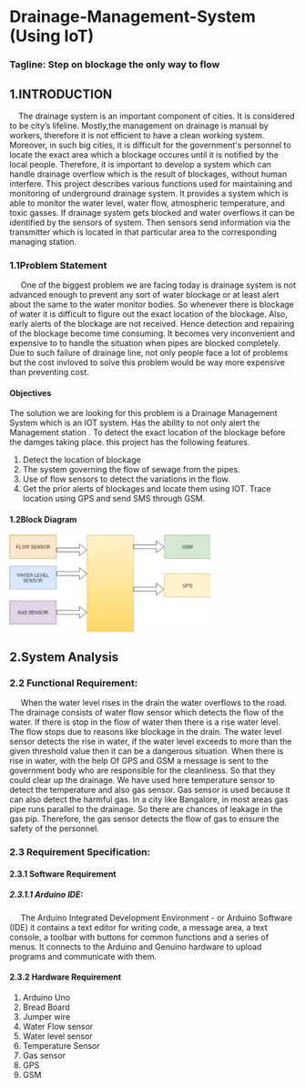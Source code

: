 # Drainage-Management-System (Using IoT)

<h3>Tagline: Step on blockage the only way to flow</h3>
<h2>1.INTRODUCTION</h2>
<p>&nbsp;&nbsp;&nbsp;&nbsp;The drainage system is an important component of cities. It is considered to be city’s lifeline. Mostly,the management on drainage is manual by workers, therefore it is not efficient to have a clean working system. Moreover, in such big cities, it is difficult for the government's personnel to locate the exact area which a blockage occures until it is notified by the local people. Therefore, it is important to develop a system which can handle drainage overflow which is the result of blockages, without human interfere. This project describes various functions used for maintaining and monitoring of underground drainage system. It provides a system which is able to monitor the water level, water flow, atmospheric temperature, and toxic gasses. If drainage system gets blocked and water overflows it can be identified by the sensors of system. Then sensors send information via the transmitter which is located in that particular area to the corresponding managing station.</p>

<h3>1.1Problem Statement</h3>
	<p>&nbsp;&nbsp;&nbsp;&nbsp; One of the biggest problem we are facing today is drainage system is not advanced enough to prevent any sort of water blockage or at least alert about the same to the water monitor bodies. So whenever there is blockage of water it is difficult to figure out the exact location of the blockage. Also, early alerts of the blockage are not received. Hence detection and repairing of the blockage become time consuming.  It becomes very inconvenient and expensive to  to handle the situation when pipes are blocked completely.  Due to such failure of drainage line, not only people face a lot of problems but the cost invloved to solve this problem would be way more expensive than preventing cost. </p> 
 
<h4>Objectives</h4>
<p> The solution we are looking for this problem is a Drainage Management System which is an IOT system.  Has the ability to not only alert the Management station . To detect the exact location of the blockage before the damges taking place. this project has the following features. </p> 
<ol>
  <li>	Detect the location of blockage </li>
  <li>	The system governing the flow of sewage from the pipes.  </li>
  <li>	Use of flow sensors to detect the variations in the flow. </li>
  <li>	Get the prior alerts of blockages and locate them using IOT. Trace location using GPS and send SMS through GSM.</li></ol>

<h4>1.2Block Diagram</h4>
<img src="photos/Block diagram.png" alt="Block Diagram" height="40%" width="70%" alignment="center">

<h2>2.System Analysis</h2>
<h3>2.2	Functional Requirement:</h3>
<p>&nbsp;&nbsp;&nbsp;&nbsp; When the water level rises in the drain the water overflows to the road. The drainage consists of water flow sensor which detects the flow of the water. If there is stop in the flow of water then there is a rise water level. The flow stops due to reasons like blockage in the drain. The water level sensor detects the rise in water, if the water level exceeds to more than the given threshold value then it can be a dangerous situation. When there is rise in water, with the help Of GPS and GSM a message is sent to the government body who are responsible for the cleanliness. So that they could clear up the drainage. We have used here temperature sensor to detect the temperature and also gas sensor. Gas sensor is used because it can also detect the harmful gas. In a city like Bangalore, in most areas gas pipe runs parallel to the drainage. So there are chances of leakage in the gas pip. Therefore, the gas sensor detects the flow of gas to ensure the safety of the personnel.  </p>

<h3>2.3	Requirement Specification:</h3>
<h4>2.3.1 Software Requirement</h4>
<h5>2.3.1.1 Arduino IDE: </h5>
<p>&nbsp;&nbsp;&nbsp;&nbsp; The Arduino Integrated Development Environment - or Arduino Software (IDE) it contains a text editor for writing code, a message area, a text console, a toolbar with buttons for common functions and a series of menus. It connects to the Arduino and Genuino hardware to upload programs and communicate with them.</p>

<h4>2.3.2 Hardware Requirement</h4>
		  
<ol>
   <li>Arduino Uno  </li>
   <li>Bread Board </li>
   <li>Jumper wire </li>
   <li>Water Flow sensor</li>
   <li>Water level sensor</li>
   <li>Temperature Sensor</li>
   <li>Gas sensor</li>
   <li>GPS</li>
   <li>GSM</li>
</ol>
